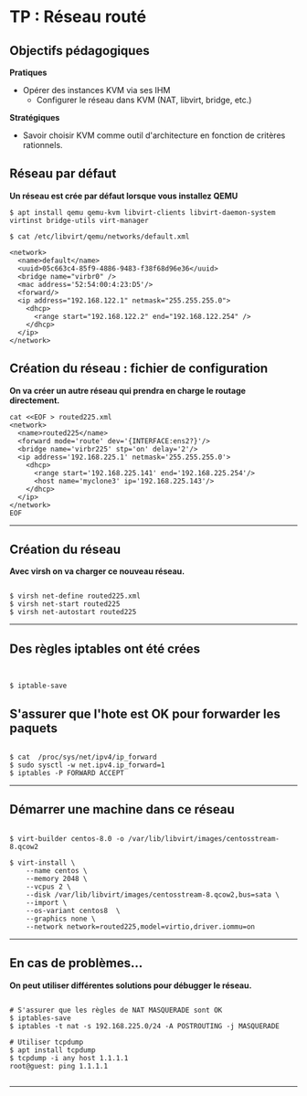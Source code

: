 # TP : Réseau routé


## Objectifs pédagogiques

**Pratiques**

- Opérer des instances KVM via ses IHM
  - Configurer le réseau dans KVM (NAT, libvirt, bridge, etc.)

**Stratégiques**

- Savoir choisir KVM comme outil d'architecture en fonction de critères rationnels.

## Réseau par défaut

**Un réseau est crée par défaut lorsque vous installez QEMU**

```shell
$ apt install qemu qemu-kvm libvirt-clients libvirt-daemon-system virtinst bridge-utils virt-manager

$ cat /etc/libvirt/qemu/networks/default.xml

<network>  
  <name>default</name>  
  <uuid>05c663c4-85f9-4886-9483-f38f68d96e36</uuid>  
  <bridge name="virbr0" />  
  <mac address='52:54:00:4:23:D5'/>  
  <forward/>  
  <ip address="192.168.122.1" netmask="255.255.255.0">  
    <dhcp>  
      <range start="192.168.122.2" end="192.168.122.254" />  
    </dhcp>  
  </ip>  
</network>

```

## Création du réseau : fichier de configuration

**On va créer un autre réseau qui prendra en charge le routage directement.**

```shell
cat <<EOF > routed225.xml
<network>
  <name>routed225</name>
  <forward mode='route' dev='{INTERFACE:ens2?}'/>
  <bridge name='virbr225' stp='on' delay='2'/>
  <ip address='192.168.225.1' netmask='255.255.255.0'>
    <dhcp>
      <range start='192.168.225.141' end='192.168.225.254'/>
      <host name='myclone3' ip='192.168.225.143'/>
    </dhcp>
  </ip>
</network>
EOF
```


---

## Création du réseau

**Avec virsh on va charger ce nouveau réseau.**

```shell

$ virsh net-define routed225.xml
$ virsh net-start routed225
$ virsh net-autostart routed225

```

--- 

## Des règles iptables ont été crées 

```shell


$ iptable-save

```
## S'assurer que l'hote est OK pour forwarder les paquets

```shell

$ cat  /proc/sys/net/ipv4/ip_forward 
$ sudo sysctl -w net.ipv4.ip_forward=1
$ iptables -P FORWARD ACCEPT

```

---

## Démarrer une machine dans ce réseau

```shell

$ virt-builder centos-8.0 -o /var/lib/libvirt/images/centosstream-8.qcow2

$ virt-install \
    --name centos \
    --memory 2048 \
    --vcpus 2 \
    --disk /var/lib/libvirt/images/centosstream-8.qcow2,bus=sata \
    --import \
    --os-variant centos8  \
    --graphics none \
    --network network=routed225,model=virtio,driver.iommu=on

```
---

## En cas de problèmes...

**On peut utiliser différentes solutions pour débugger le réseau.**


```shell

# S'assurer que les règles de NAT MASQUERADE sont OK
$ iptables-save
$ iptables -t nat -s 192.168.225.0/24 -A POSTROUTING -j MASQUERADE

# Utiliser tcpdump 
$ apt install tcpdump
$ tcpdump -i any host 1.1.1.1
root@guest: ping 1.1.1.1


```

---